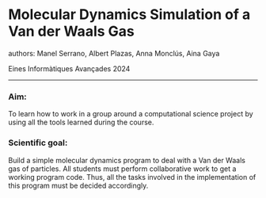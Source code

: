 # Molecular Dynamics Simulation of a Van der Waals Gas

authors: Manel Serrano, Albert Plazas, Anna Monclús, Aina Gaya 

Eines Informàtiques Avançades 2024

---

### Aim:

To learn how to work in a group around a computational science project by using all the tools
learned during the course.

### Scientific goal:

Build a simple molecular dynamics program to deal with a Van der Waals gas of particles. All
students must perform collaborative work to get a working program code. Thus, all the tasks
involved in the implementation of this program must be decided accordingly.
